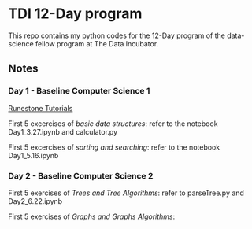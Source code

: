 # TDI 12-Day program

This repo contains my python codes for the 12-Day program of the data-science fellow program at The Data Incubator.

## Notes

### Day 1 - Baseline Computer Science 1

[Runestone Tutorials](https://runestone.academy/runestone/static/pythonds/index.html)

First 5 excercises of *basic data structures*: refer to the notebook Day1_3.27.ipynb and calculator.py

First 5 excercises of *sorting and searching*: refer to the notebook Day1_5.16.ipynb

### Day 2 - Baseline Computer Science 2

First 5 exercises of *Trees and Tree Algorithms*: refer to parseTree.py and Day2_6.22.ipynb

First 5 exercises of *Graphs and  Graphs Algorithms*: 